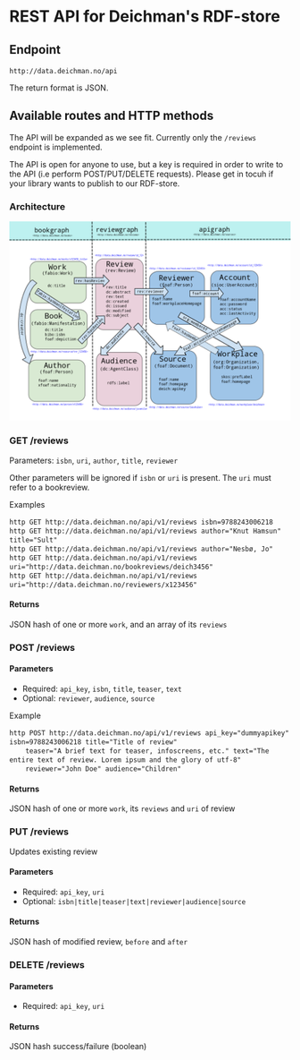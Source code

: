 # REST API for Deichman's RDF-store

## Endpoint
    http://data.deichman.no/api

The return format is JSON.

## Available routes and HTTP methods
The API will be expanded as we see fit. Currently only the `/reviews` endpoint is implemented.

The API is open for anyone to use, but a key is required in order to write to the API (i.e perform POST/PUT/DELETE requests). Please get in tocuh if your library wants to publish to our RDF-store.

### Architecture
![API architecture](https://github.com/digibib/data.deichman.api/raw/develop/doc/review_rdf.png)

### GET /reviews
Parameters: `isbn`, `uri`, `author`, `title`, `reviewer`

Other parameters will be ignored if `isbn` or `uri` is present.
The `uri` must refer to a bookreview.

Examples
```
http GET http://data.deichman.no/api/v1/reviews isbn=9788243006218
http GET http://data.deichman.no/api/v1/reviews author="Knut Hamsun" title="Sult"
http GET http://data.deichman.no/api/v1/reviews author="Nesbø, Jo"
http GET http://data.deichman.no/api/v1/reviews uri="http://data.deichman.no/bookreviews/deich3456"
http GET http://data.deichman.no/api/v1/reviews uri="http://data.deichman.no/reviewers/x123456"
```
#### Returns

JSON hash of one or more `work`, and an array of its `reviews`

### POST /reviews

#### Parameters

* Required: `api_key`, `isbn`, `title`, `teaser`, `text`
* Optional: `reviewer`, `audience`, `source`

Example
```
http POST http://data.deichman.no/api/v1/reviews api_key="dummyapikey" isbn=9788243006218 title="Title of review"
    teaser="A brief text for teaser, infoscreens, etc." text="The entire text of review. Lorem ipsum and the glory of utf-8"
    reviewer="John Doe" audience="Children"
```

#### Returns

JSON hash of one or more `work`, its `reviews` and `uri` of review

### PUT /reviews

Updates existing review

#### Parameters

* Required: `api_key`, `uri`
* Optional: `isbn|title|teaser|text|reviewer|audience|source`

#### Returns

JSON hash of modified review, `before` and `after`

### DELETE /reviews

#### Parameters

* Required:  `api_key`, `uri`

#### Returns

JSON hash success/failure (boolean)
